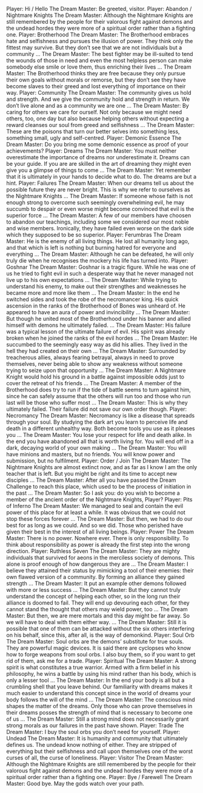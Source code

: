 Player: Hi / Hello
The Dream Master: Be greeted, visitor.
Player: Abandon / Nightmare Knights
The Dream Master: Although the Nightmare Knights are still remembered by the people for their valorous fight against demons and the undead hordes they were more of a spiritual order rather than a fighting one.
Player: Brotherhood
The Dream Master: The Brotherhood embraces hate and selfishness and pursues the illusion of power. They think only the fittest may survive. But they don’t see that we are not individuals but a community …
The Dream Master: The best fighter may be ill-suited to tend the wounds of those in need and even the most helpless person can make somebody else smile or love them, thus enriching their lives …
The Dream Master: The Brotherhood thinks they are free because they only pursue their own goals without morals or remorse, but they don’t see they have become slaves to their greed and lost everything of importance on their way.
Player: Community
The Dream Master: The community gives us hold and strength. And we give the community hold and strength in return. We don’t live alone and as a community we are one …
The Dream Master: By caring for others we care for ourself. Not only because we might need others, too, one day but also because helping others without expecting a reward cleanses our soul from greed and selfishness …
The Dream Master: These are the poisons that turn our better selves into something less, something small, ugly and self-centred.
Player: Demonic Essence
The Dream Master: Do you bring me some demonic essence as proof of your achievements?
Player: Dreams
The Dream Master: You must neither overestimate the importance of dreams nor underestimate it. Dreams can be your guide. If you are are skilled in the art of dreaming they might even give you a glimpse of things to come …
The Dream Master: Yet remember that it is ultimately in your hands to decide what to do. The dreams are but a hint.
Player: Failures
The Dream Master: When our dreams tell us about the possible future they are never bright. This is why we refer to ourselves as the Nightmare Knights …
The Dream Master: If someone whose faith is not enough strong to overcome such seemingly overwhelming evil, he may succumb to despair or even worse might become convinced that evil is the superior force …
The Dream Master: A few of our members have choosen to abandon our teachings, including some we considered our most noble and wise members. Ironically, they have failed even worse on the dark side which they supposed to be so superior.
Player: Ferumbras
The Dream Master: He is the enemy of all living things. He lost all humanity long ago, and that which is left is nothing but burning hatred for everyone and everything …
The Dream Master: Although he can be defeated, he will only truly die when he recognises the mockery his life has turned into.
Player: Goshnar
The Dream Master: Goshnar is a tragic figure. While he was one of us he tried to fight evil in such a desperate way that he never managed not live up to his own expectations …
The Dream Master: While trying to understand his enemy, to make out their strengthes and weaknesses he became more and more like them …
The Dream Master: In the end he switched sides and took the robe of the necromancer king. His quick ascension in the ranks of the Brotherhood of Bones was unheard of. He appeared to have an aura of power and invincibility …
The Dream Master: But though he united most of the Brotherhood under his banner and allied himself with demons he ultimately failed. …
The Dream Master: His failure was a typical lesson of the ultimate failure of evil. His spirit was already broken when he joined the ranks of the evil hordes …
The Dream Master: He succumbed to the seemingly easy way as did his allies. They lived in the hell they had created on their own …
The Dream Master: Surrounded by treacherous allies, always fearing betrayal, always in need to prove themselves, never being able to show any weakness without someone trying to seize upon that opportunity …
The Dream Master: A Nightmare Knight would hold his ground in a battle against impossible odds just to cover the retreat of his friends …
The Dream Master: A member of the Brotherhood does try to run if the tide of battle seems to turn against him, since he can safely assume that the others will run too and those who run last will be those who suffer most …
The Dream Master: This is why they ultimately failed. Their failure did not save our own order though.
Player: Necromancy
The Dream Master: Necromancy is like a disease that spreads through your soul. By studying the dark art you learn to perceive life and death in a different unhealthy way. Both become tools you use as it pleases you …
The Dream Master: You lose your respect for life and death alike. In the end you have abandoned all that is worth living for. You will end off in a dark, decaying world of your own making …
The Dream Master: You will have minions and masters, but no friends. You will know power and submission, but no fulfilment.
Player: Order / Join
The Dream Master: The Nightmare Knights are almost extinct now, and as far as I know I am the only teacher that is left. But you might be right and its time to accept new disciples …
The Dream Master: After all you have passed the Dream Challenge to reach this place, which used to be the process of initiation in the past …
The Dream Master: So I ask you: do you wish to become a member of the ancient order of the Nightmare Knights, Player?
Player: Pits of Inferno
The Dream Master: We managed to seal and contain the evil power of this place for at least a while. It was obvious that we could not stop these forces forever …
The Dream Master: But then, we had to do our best for as long as we could. And so we did. Those who perished have given their best in the interest of all living beings.
Player: Power
The Dream Master: There is no power. Nowhere ever. There is only responsibility. To think about responsibility as power is already the first step into the wrong direction.
Player: Ruthless Seven
The Dream Master: They are mighty individuals that survived for aeons in the merciless society of demons. This alone is proof enough of how dangerous they are …
The Dream Master: I believe they attained their status by mimicking a tool of their enemies: their own flawed version of a community. By forming an alliance they gained strength …
The Dream Master: It put an example other demons followed with more or less success …
The Dream Master: But they cannot truly understand the concept of helping each other, so in the long run their alliance is doomed to fail. They will end up devouring each other, for they cannot stand the thought that others may wield power, too …
The Dream Master: But then, we are mere mortals and this day might be far away. So we will have to deal with them either way. …
The Dream Master: Still it is possible that one of them can be attacked without the six others interfering on his behalf, since this, after all, is the way of demonkind.
Player: Soul Orb
The Dream Master: Soul orbs are the demons’ substitute for true souls. They are powerful magic devices. It is said there are cyclopses who know how to forge weapons from soul orbs. I also buy them, so if you want to get rid of them, ask me for a trade.
Player: Spiritual
The Dream Master: A strong spirit is what constitutes a true warrior. Armed with a firm belief in his philosophy, he wins a battle by using his mind rather than his body, which is only a lesser tool …
The Dream Master: In the end your body is all but a crumbling shell that you leave behind. Our familiarity with dreams makes it much easier to understand this concept since in the world of dreams your body follows the will of the mind …
The Dream Master: The conscious mind shapes the matter of the dreams. Only those who can prove themselves in their dreams posses the strength of mind that is necessary to become one of us …
The Dream Master: Still a strong mind does not necessarily grant strong morals as our failures in the past have shown.
Player: Trade
The Dream Master: I buy the soul orbs you don’t need for yourself.
Player: Undead
The Dream Master: It is humanity and community that ultimately defines us. The undead know nothing of either. They are stripped of everything but their selfishness and call upon themselves one of the worst curses of all, the curse of loneliness.
Player: Visitor
The Dream Master: Although the Nightmare Knights are still remembered by the people for their valorous fight against demons and the undead hordes they were more of a spiritual order rather than a fighting one.
Player: Bye / Farewell
The Dream Master: Good bye. May the gods watch over your path.